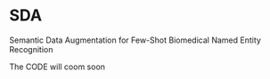 # SDA
Semantic Data Augmentation for Few-Shot Biomedical Named Entity Recognition

The CODE will coom soon
